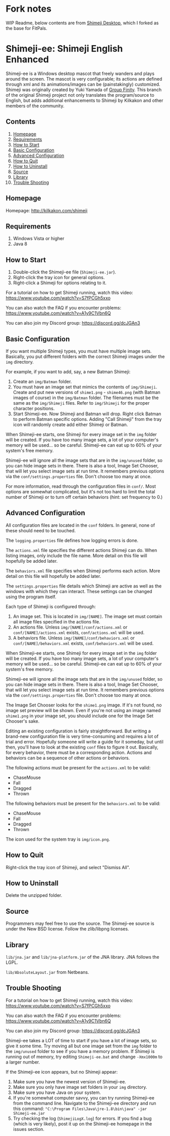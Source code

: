 # Fork notes

WIP Readme, below contents are from [Shimeji Desktop](https://github.com/DalekCraft2/Shimeji-Desktop), which I forked as the base for FitPals. 

# Shimeji-ee: Shimeji English Enhanced

Shimeji-ee is a Windows desktop mascot that freely wanders and plays around the screen. The mascot is very configurable;
its actions are defined through xml and its animations/images can be (painstakingly) customized. Shimeji was originally
created by Yuki Yamada of [Group Finity](http://www.group-finity.com/Shimeji/). This branch of the original Shimeji
project not only translates the program/source to English, but adds additional enhancements to Shimeji by Kilkakon and
other members of the community.

## Contents

1. [Homepage](#homepage)
2. [Requirements](#requirements)
3. [How to Start](#how-to-start)
4. [Basic Configuration](#basic-configuration)
5. [Advanced Configuration](#advanced-configuration)
6. [How to Quit](#how-to-quit)
7. [How to Uninstall](#how-to-uninstall)
8. [Source](#source)
9. [Library](#library)
10. [Trouble Shooting](#trouble-shooting)

## Homepage

Homepage: http://kilkakon.com/shimeji

## Requirements

1. Windows Vista or higher
2. Java 8

## How to Start

1. Double-click the Shimeji-ee file (`Shimeji-ee.jar`).
2. Right-click the tray icon for general options.
3. Right-click a Shimeji for options relating to it.

For a tutorial on how to get Shimeji running, watch this video: https://www.youtube.com/watch?v=S7fPCGh5xxo

You can also watch the FAQ if you encounter problems: https://www.youtube.com/watch?v=A1y9C1Vbn6Q

You can also join my Discord group: https://discord.gg/dcJGAn3

## Basic Configuration

If you want multiple Shimeji types, you must have multiple image sets. Basically, you put different folders with the
correct Shimeji images under the `img` directory.

For example, if you want to add, say, a new Batman Shimeji:

1. Create an `img/Batman` folder.
2. You must have an image set that mimics the contents of `img/Shimeji`. Create and put new versions of `shime1.png` -
   `shime46.png` (with Batman images of course) in the `img/Batman` folder. The filenames must be the same as the
   `img/Shimeji` files. Refer to `img/Shimeji` for the proper character positions.
3. Start Shimeji-ee. Now Shimeji and Batman will drop. Right click Batman to perform Batman specific options. Adding
   "Call Shimeji" from the tray icon will randomly create add either Shimeji or Batman.

When Shimeji-ee starts, one Shimeji for every image set in the `img` folder will be created. If you have too many image
sets, a lot of your computer's memory will be used... so be careful. Shimeji-ee can eat up to 60% of your system's free
memory.

Shimeji-ee will ignore all the image sets that are in the `img/unused` folder, so you can hide image sets in there.
There is also a tool, Image Set Chooser, that will let you select image sets at run time. It remembers previous options
via the `conf/settings.properties` file. Don't choose too many at once.

For more information, read through the configuration files in `conf/`. Most options are somewhat complicated, but it's
not too hard to limit the total number of Shimeji or to turn off certain behaviors (hint: set frequency to 0.)

## Advanced Configuration

All configuration files are located in the `conf` folders. In general, none of these should need to be touched.

The `logging.properties` file defines how logging errors is done.

The `actions.xml` file specifies the different actions Shimeji can do. When listing images, only include the file name.
More detail on this file will hopefully be added later.

The `behaviors.xml` file specifies when Shimeji performs each action. More detail on this file will hopefully be added
later.

The `settings.properties` file details which Shimeji are active as well as the windows with which they can interact.
These settings can be changed using the program itself.

Each type of Shimeji is configured through:

1. An image set. This is located in `img/[NAME]`. The image set must contain all image files specified in the actions
   file.
2. An actions file. Unless `img/[NAME]/conf/actions.xml` or `conf/[NAME]/actions.xml` exists, `conf/actions.xml` will
   be used.
3. A behaviors file. Unless `img/[NAME]/conf/behaviors.xml` or `conf/[NAME]/behaviors.xml` exists, `conf/behaviors.xml`
   will be used.

When Shimeji-ee starts, one Shimeji for every image set in the `img` folder will be created. If you have too many image
sets, a lot of your computer's memory will be used... so be careful. Shimeji-ee can eat up to 60% of your system's free
memory.

Shimeji-ee will ignore all the image sets that are in the `img/unused` folder, so you can hide image sets in there.
There is also a tool, Image Set Chooser, that will let you select image sets at run time. It remembers previous options
via the `conf/settings.properties` file. Don't choose too many at once.

The Image Set Chooser looks for the `shime1.png` image. If it's not found, no image set preview will be shown. Even if
you're not using an image named `shime1.png` in your image set, you should include one for the Image Set Chooser's sake.

Editing an existing configuration is fairly straightforward. But writing a brand-new configuration file is very
time-consuming and requires a lot of trial and error. Hopefully someone will write a guide for it someday, but until
then, you'll have to look at the existing `conf` files to figure it out. Basically, for every behavior, there must be a
corresponding action. Actions and behaviors can be a sequence of other actions or behaviors.

The following actions must be present for the `actions.xml` to be valid:

* ChaseMouse
* Fall
* Dragged
* Thrown

The following behaviors must be present for the `behaviors.xml` to be valid:

* ChaseMouse
* Fall
* Dragged
* Thrown

The icon used for the system tray is `img/icon.png`.

## How to Quit

Right-click the tray icon of Shimeji, and select "Dismiss All".

## How to Uninstall

Delete the unzipped folder.

## Source

Programmers may feel free to use the source. The Shimeji-ee source is under the New BSD license.
Follow the zlib/libpng licenses.

## Library

`lib/jna.jar` and `lib/jna-platform.jar` of the JNA library.
JNA follows the LGPL.

`lib/AbsoluteLayout.jar` from Netbeans.

## Trouble Shooting

For a tutorial on how to get Shimeji running, watch this video: https://www.youtube.com/watch?v=S7fPCGh5xxo

You can also watch the FAQ if you encounter problems: https://www.youtube.com/watch?v=A1y9C1Vbn6Q

You can also join my Discord group: https://discord.gg/dcJGAn3

Shimeji-ee takes a LOT of time to start if you have a lot of image sets, so give it some time. Try moving all but one
image set from the `img` folder to the `img/unused` folder to see if you have a memory problem. If Shimeji is running
out of memory, try editing `Shimeji-ee.bat` and change `-Xmx1000m` to a larger number.

If the Shimeji-ee icon appears, but no Shimeji appear:

1. Make sure you have the newest version of Shimeji-ee.
2. Make sure you only have image set folders in your `img` directory.
3. Make sure you have Java on your system.
4. If you're somewhat computer savvy, you can try running Shimeji-ee from the command line. Navigate to the Shimeji-ee
   directory and run this command: `"C:\Program Files\Java\jre-1.8\bin\java" -jar Shimeji-ee.jar`
5. Try checking the log (`ShimejiLogX.log`) for errors. If you find a bug (which is very likely), post it up on the
   Shimeji-ee homepage in the issues section.
